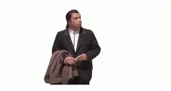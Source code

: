 <!--
[![LinkedIn](https://img.shields.io/badge/-linkedin-black?style=for-the-badge&logo=linkedin&logoColor=0a66c2)](https://www.linkedin.com/in/xshpakx/)


[![GIF](https://github.com/xshpakx/xshpakx/blob/main/assets/johntravolta.gif)](https://www.linkedin.com/in/xshpakx/)

-->

<p align="center">

  <a href="sample.html"><img src="https://github.com/xshpakx/xshpakx/blob/main/assets/johntravolta.gif"></a>

</p>